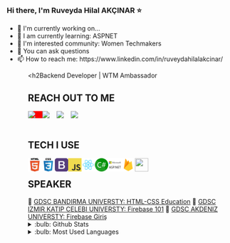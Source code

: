### Hi there, I'm Ruveyda Hilal AKÇINAR :star:
<ul>
<li>🔭 I'm currently working on...</li>
<li>🌱 I am currently learning: ASPNET</li>
<li>👯 I'm interested community: Women Techmakers</li>
<li>💬 You can ask questions</li>
<li>📫 How to reach me: https://www.linkedin.com/in/ruveydahilalakcinar/</li>
<ul>
 
<h2Backend Developer | WTM Ambassador</h2>


<h2>REACH OUT TO ME</h2>

[<img width="32" src="https://unpkg.com/simple-icons@v7/icons/twitter.svg" align="left" style="background:red;" />][twitter]
[<img width="32" src="https://unpkg.com/simple-icons@v7/icons/linkedin.svg" align="left" />][linkedin]
[<img width="32" src="https://unpkg.com/simple-icons@v7/icons/instagram.svg" align="left" />][instagram]
[<img width="32" src="https://unpkg.com/simple-icons@v7/icons/github.svg" align="left" />][github]

<br/>
<br/>

<h2>TECH I USE</h2>

 <img align="left" src="https://raw.githubusercontent.com/github/explore/80688e429a7d4ef2fca1e82350fe8e3517d3494d/topics/html/html.png" width="30" height="30">
  <img align="left" src="https://raw.githubusercontent.com/github/explore/80688e429a7d4ef2fca1e82350fe8e3517d3494d/topics/css/css.png" width="30" height="30">
   <img align="left" src="https://raw.githubusercontent.com/github/explore/80688e429a7d4ef2fca1e82350fe8e3517d3494d/topics/bootstrap/bootstrap.png" width="30" height="30">
  <img align="left" src="https://raw.githubusercontent.com/github/explore/80688e429a7d4ef2fca1e82350fe8e3517d3494d/topics/javascript/javascript.png" width="30" height="30">
   <img align="left" src="https://raw.githubusercontent.com/github/explore/80688e429a7d4ef2fca1e82350fe8e3517d3494d/topics/react/react.png" width="30" height="30">
    <img align="left" src="https://raw.githubusercontent.com/github/explore/80688e429a7d4ef2fca1e82350fe8e3517d3494d/topics/csharp/csharp.png" width="30" height="30">
     <img align="left" src="https://raw.githubusercontent.com/github/explore/80688e429a7d4ef2fca1e82350fe8e3517d3494d/topics/aspnet/aspnet.png" width="30" height="30">
         <img align="left" src="https://raw.githubusercontent.com/github/explore/80688e429a7d4ef2fca1e82350fe8e3517d3494d/topics/firebase/firebase.png" width="30" height="30">
         <img align="left" src="https://raw.githubusercontent.com/github/explore/80688e429a7d4ef2fca1e82350fe8e3517d3494d/topics/photoshop/photoshop.png" width="30" height="30">

<br/>
<h2>SPEAKER</h2>
<span class="nav-item">
📣 <a href="https://www.youtube.com/watch?v=MegzXWHmSJY&t=4704s" target="_blank">GDSC BANDIRMA UNIVERSTY: HTML-CSS Education</a>
</span>
<span class="nav-item">
📣 <a href="https://www.youtube.com/watch?v=OB3SvfLuxWQ&t=879s" target="_blank">GDSC IZMIR KATIP CELEBI UNIVERSTY: Firebase 101</a>
</span>
 <span class="nav-item">
📣 <a href="https://www.youtube.com/watch?v=L1RxbIL8Yn0" target="_blank">GDSC AKDENIZ UNIVERSTY: Firebase Giriş</a>
</span>

<br/>
<details>
<summary>:bulb: Github Stats</summary>
<img src="https://github-readme-stats.vercel.app/api?username=ruveydahllakcinar&show_icons=true&theme=radical">
</details>

<details>
<summary>:bulb: Most Used Languages</summary>
<img src="https://github-readme-stats.vercel.app/api/top-langs/?username=ruveydahllakcinar&layout=compact">
</details>





[twitter]: https://twitter.com/RuveydaAkcinar
[linkedin]: https://www.linkedin.com/in/ruveydahilalakcinar/
[instagram]: https://www.instagram.com/ruveydaakcinar/
[github]: https://github.com/ruveydahllakcinar

